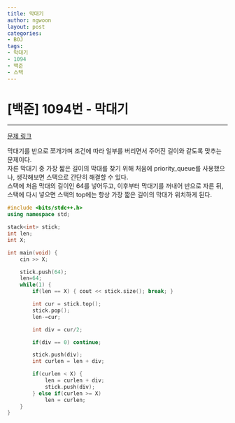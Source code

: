 ```yaml
---
title: 막대기
author: ngwoon
layout: post
categories:
- BOJ
tags:
- 막대기
- 1094
- 백준
- 스택
---
```


# [백준] 1094번 - 막대기
- - -

[문제 링크](https://www.acmicpc.net/problem/1094)

막대기를 반으로 쪼개가며 조건에 따라 일부를 버리면서 주어진 길이와 같도록 맞추는 문제이다.<br/>
자른 막대기 중 가장 짧은 길이의 막대를 찾기 위해 처음에 priority_queue를 사용했으나, 생각해보면 스택으로 간단히 해결할 수 있다.<br/>
스택에 처음 막대의 길이인 64를 넣어두고, 이후부터 막대기를 꺼내어 반으로 자른 뒤, 스택에 다시 넣으면 스택의 top에는 항상 가장 짧은 길이의 막대가 위치하게 된다.<br/>

```cpp
#include <bits/stdc++.h>
using namespace std;

stack<int> stick;
int len;
int X;

int main(void) {
    cin >> X;

    stick.push(64);
    len=64;
    while(1) {
        if(len == X) { cout << stick.size(); break; }

        int cur = stick.top();
        stick.pop();
        len-=cur;

        int div = cur/2;

        if(div == 0) continue;

        stick.push(div);
        int curlen = len + div;

        if(curlen < X) { 
            len = curlen + div; 
            stick.push(div); 
        } else if(curlen >= X) 
            len = curlen; 
    }
}
```